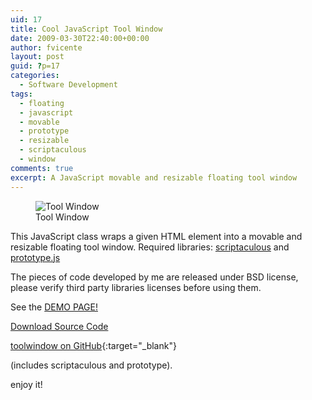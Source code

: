 ```yaml
---
uid: 17
title: Cool JavaScript Tool Window
date: 2009-03-30T22:40:00+00:00
author: fvicente
layout: post
guid: ?p=17
categories:
  - Software Development
tags:
  - floating
  - javascript
  - movable
  - prototype
  - resizable
  - scriptaculous
  - window
comments: true
excerpt: A JavaScript movable and resizable floating tool window
---
```

<figure>
	<img title="Tool Window" src="{{ site.baseurl }}/images/toolwindow.jpg" alt="Tool Window"/>
	<figcaption>Tool Window</figcaption>
</figure> 

This JavaScript class wraps a given HTML element into a movable and resizable floating tool window. Required libraries: <a title="Scriptaculous" href="http://script.aculo.us/" target="_blank">scriptaculous</a> and <a title="Prototype" href="http://www.prototypejs.org/" target="_blank">prototype.js</a>

<!--more-->

The pieces of code developed by me are released under BSD license, please verify third party libraries licenses before using them.

See the <a title="Tool Window" href="{{ site.url }}/files/toolwindow/index.html" target="_blank">DEMO PAGE!</a>


<a title="Download Tool Window" markdown="0" href="https://github.com/fvicente/toolwindow/archive/master.zip" class="btn">Download Source Code</a>

[toolwindow on GitHub](https://github.com/fvicente/toolwindow "toolwindow on GitHub"){:target="_blank"}

(includes scriptaculous and prototype).

enjoy it!

